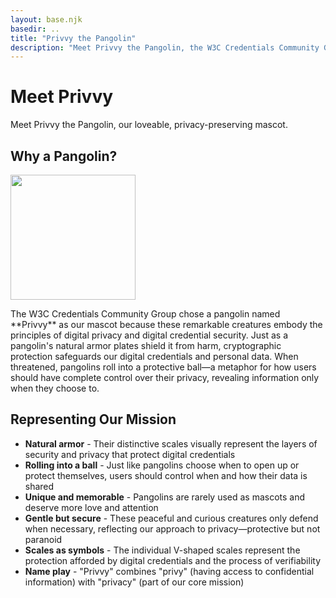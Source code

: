 ```yaml
---
layout: base.njk
basedir: ..
title: "Privvy the Pangolin"
description: "Meet Privvy the Pangolin, the W3C Credentials Community Group's loveable, privacy-preserving mascot."
---
```


<div class="hero">
  <div class="container">
    <h1>Meet Privvy</h1>
    <p>Meet Privvy the Pangolin, our loveable, privacy-preserving mascot.</p>
  </div>
</div>

<section class="content-section">
  <div class="container">
    <h2 class="section-title">Why a Pangolin?</h2>
    <div class="image-text-container">
      <img style="height:200px" src="../assets/mascot-small.png" />
      <p class="text-content">
The W3C Credentials Community Group chose a pangolin named **Privvy** as
our mascot because these remarkable creatures embody the principles of
digital privacy and digital credential security. Just as a pangolin's natural
armor plates shield it from harm, cryptographic protection safeguards our
digital credentials and personal data. When threatened, pangolins roll into
a protective ball—a metaphor for how users should have complete control
over their privacy, revealing information only when they choose to.
      </p>
    </div>
  </div>
</section>

<section class="content-section">
  <div class="container">
    <h2 class="section-title">Representing Our Mission</h2>
    <ul>
      <li>
<strong>Natural armor</strong> - Their distinctive scales visually represent
the layers of security and privacy that protect digital credentials
      </li>
      <li>
<strong>Rolling into a ball</strong> - Just like pangolins choose when to
open up or protect themselves, users should control when and how their
data is shared
      </li>
      <li>
<strong>Unique and memorable</strong> - Pangolins are rarely used as mascots
and deserve more love and attention
      </li>
      <li>
<strong>Gentle but secure</strong> - These peaceful and curious creatures
only defend when necessary, reflecting our approach to privacy—protective
but not paranoid
      </li>
      <li>
<strong>Scales as symbols</strong> - The individual V-shaped scales represent
the protection afforded by digital credentials and the process of
verifiability
      </li>
      <li>
<strong>Name play</strong> - "Privvy" combines "privy" (having access to
confidential information) with "privacy" (part of our core mission)
      </li>
    </ul>
  </div>
</section>
